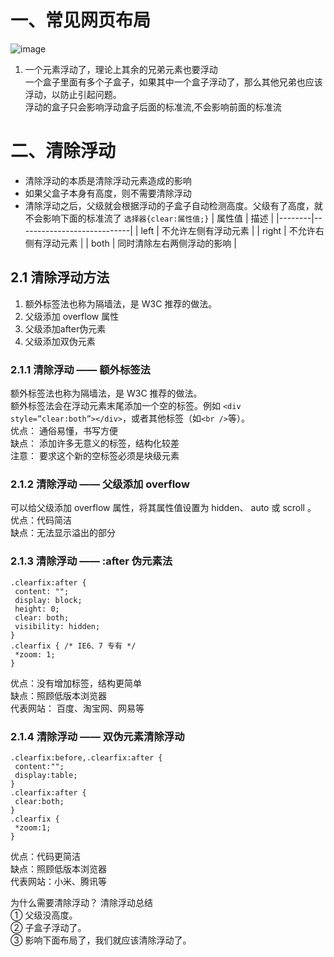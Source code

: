 # 一、常见网页布局
![image](https://github.com/guangying23/web/assets/54796147/866cb60b-8fb1-47d2-a46e-1de2b7fb8ed6)
1. 一个元素浮动了，理论上其余的兄弟元素也要浮动<br>
一个盒子里面有多个子盒子，如果其中一个盒子浮动了，那么其他兄弟也应该浮动，以防止引起问题。<br>
浮动的盒子只会影响浮动盒子后面的标准流,不会影响前面的标准流<br>
# 二、清除浮动
- 清除浮动的本质是清除浮动元素造成的影响
- 如果父盒子本身有高度，则不需要清除浮动
- 清除浮动之后，父级就会根据浮动的子盒子自动检测高度。父级有了高度，就不会影响下面的标准流了
`选择器{clear:属性值;}`
| 属性值 | 描述                       |
|--------|----------------------------|
| left   | 不允许左侧有浮动元素       |
| right  | 不允许右侧有浮动元素       |
| both   | 同时清除左右两侧浮动的影响 |

## 2.1 清除浮动方法
1. 额外标签法也称为隔墙法，是 W3C 推荐的做法。<br>
2. 父级添加 overflow 属性<br>
3. 父级添加after伪元素<br>
4. 父级添加双伪元素<br>
### 2.1.1 清除浮动 —— 额外标签法
额外标签法也称为隔墙法，是 W3C 推荐的做法。<br>
额外标签法会在浮动元素末尾添加一个空的标签。例如 `<div style=”clear:both”></div>`，或者其他标签（如`<br />`等）。<br>
优点： 通俗易懂，书写方便<br>
缺点： 添加许多无意义的标签，结构化较差<br>
注意： 要求这个新的空标签必须是块级元素<br>
### 2.1.2 清除浮动 —— 父级添加 overflow
可以给父级添加 overflow 属性，将其属性值设置为 hidden、 auto 或 scroll 。<br>
优点：代码简洁<br>
缺点：无法显示溢出的部分<br>
### 2.1.3 清除浮动 —— :after 伪元素法
```
.clearfix:after { 
 content: ""; 
 display: block; 
 height: 0; 
 clear: both; 
 visibility: hidden; 
} 
.clearfix { /* IE6、7 专有 */ 
 *zoom: 1;
}
```
优点：没有增加标签，结构更简单<br>
缺点：照顾低版本浏览器<br>
代表网站： 百度、淘宝网、网易等<br>
### 2.1.4 清除浮动 —— 双伪元素清除浮动
```
.clearfix:before,.clearfix:after {
 content:"";
 display:table; 
}
.clearfix:after {
 clear:both;
}
.clearfix {
 *zoom:1;
}
```
优点：代码更简洁<br>
缺点：照顾低版本浏览器<br>
代表网站：小米、腾讯等<br>

为什么需要清除浮动？ 清除浮动总结<br>
① 父级没高度。<br>
② 子盒子浮动了。<br>
③ 影响下面布局了，我们就应该清除浮动了。<br>
